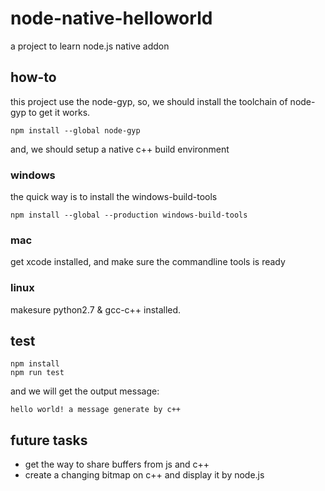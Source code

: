 # node-native-helloworld
a project to learn node.js native addon

## how-to
this project use the node-gyp, so, we should install the toolchain of node-gyp to get it works.

```
npm install --global node-gyp
```

and, we should setup a native c++ build environment

### windows
the quick way is to install the windows-build-tools
```
npm install --global --production windows-build-tools
```

### mac
get xcode installed, and make sure the commandline tools is ready

### linux
makesure python2.7 & gcc-c++ installed.

## test
```
npm install
npm run test
```

and we will get the output message:
```
hello world! a message generate by c++
```

## future tasks
* get the way to share buffers from js and c++
* create a changing bitmap on c++ and display it by node.js
